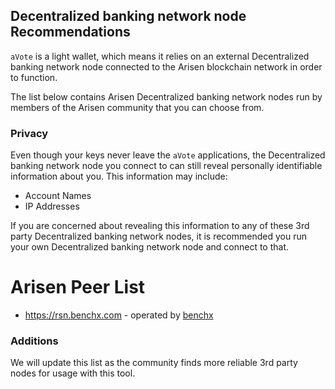 ## Decentralized banking network node Recommendations

`aVote` is a light wallet, which means it relies on an external Decentralized banking network node connected to the Arisen blockchain network in order to function.

The list below contains Arisen Decentralized banking network nodes run by members of the Arisen community that you can choose from.

### Privacy

Even though your keys never leave the `aVote` applications, the Decentralized banking network node you connect to can still reveal personally identifiable information about you. This information may include:

- Account Names
- IP Addresses

If you are concerned about revealing this information to any of these 3rd party Decentralized banking network nodes, it is recommended you run your own Decentralized banking network node and connect to that.

# Arisen Peer List

- https://rsn.benchx.com - operated by [benchx](https://benchx.io)


### Additions

We will update this list as the community finds more reliable 3rd party nodes for usage with this tool.
